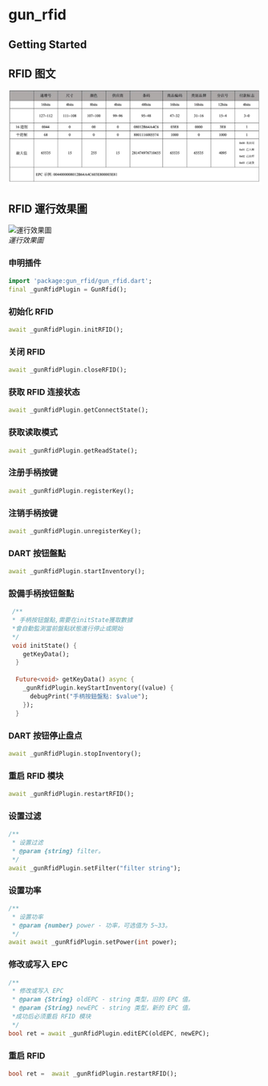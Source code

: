 # gun_rfid

## Getting Started

## RFID 图文

![RFID說明](example/markdown-images/RFID說明.jpg)

## RFID 運行效果圖

![運行效果圖](example/markdown-images/example.jpg)  
_運行效果圖_

### 申明插件

```dart
import 'package:gun_rfid/gun_rfid.dart';
final _gunRfidPlugin = GunRfid();
```

### 初始化 RFID

```dart
await _gunRfidPlugin.initRFID();
```

### 关闭 RFID

```dart
await _gunRfidPlugin.closeRFID();
```

### 获取 RFID 连接状态

```dart
await _gunRfidPlugin.getConnectState();
```

### 获取读取模式

```dart
await _gunRfidPlugin.getReadState();
```

### 注册手柄按键

```dart
await _gunRfidPlugin.registerKey();
```

### 注销手柄按键

```dart
await _gunRfidPlugin.unregisterKey();
```

### DART 按钮盤點

```dart
await _gunRfidPlugin.startInventory();
```

### 設備手柄按钮盤點

```dart
 /**
 * 手柄按钮盤點,需要在initState獲取數據
 *會自動監測當前盤點狀態進行停止或開始
 */
 void initState() {
    getKeyData();
  }

  Future<void> getKeyData() async {
    _gunRfidPlugin.keyStartInventory((value) {
      debugPrint("手柄按鈕盤點: $value");
    });
  }
```

### DART 按钮停止盘点

```dart
await _gunRfidPlugin.stopInventory();
```

### 重启 RFID 模块

```dart
await _gunRfidPlugin.restartRFID();
```

### 设置过滤

```dart
/**
 * 设置过滤
 * @param {string} filter。
 */
await _gunRfidPlugin.setFilter("filter string");
```

### 设置功率

```dart
/**
 * 设置功率
 * @param {number} power - 功率，可选值为 5~33。
 */
await await _gunRfidPlugin.setPower(int power);
```

### 修改或写入 EPC

```dart
/**
 * 修改或写入 EPC
 * @param {String} oldEPC - string 类型，旧的 EPC 值。
 * @param {String} newEPC - string 类型，新的 EPC 值。
 *成功后必须重启 RFID 模块
 */
bool ret = await _gunRfidPlugin.editEPC(oldEPC, newEPC);

```

### 重启 RFID

```dart
bool ret =  await _gunRfidPlugin.restartRFID();
```
